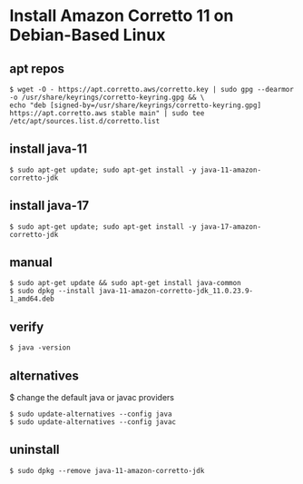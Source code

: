 # Install Amazon Corretto 11 on Debian-Based Linux

## apt repos
```
$ wget -O - https://apt.corretto.aws/corretto.key | sudo gpg --dearmor -o /usr/share/keyrings/corretto-keyring.gpg && \
echo "deb [signed-by=/usr/share/keyrings/corretto-keyring.gpg] https://apt.corretto.aws stable main" | sudo tee /etc/apt/sources.list.d/corretto.list
```
## install java-11
```
$ sudo apt-get update; sudo apt-get install -y java-11-amazon-corretto-jdk

```
## install java-17
```
$ sudo apt-get update; sudo apt-get install -y java-17-amazon-corretto-jdk

```

## manual
```
$ sudo apt-get update && sudo apt-get install java-common
$ sudo dpkg --install java-11-amazon-corretto-jdk_11.0.23.9-1_amd64.deb
```

## verify
```
$ java -version
```

## alternatives
$ change the default java or javac providers
```
$ sudo update-alternatives --config java
$ sudo update-alternatives --config javac
```

## uninstall
```
$ sudo dpkg --remove java-11-amazon-corretto-jdk
```

